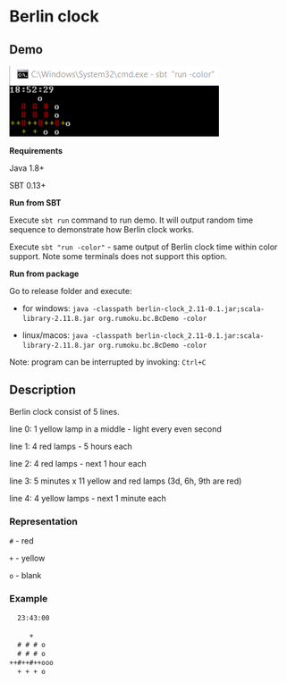 # Berlin clock

##  Demo

![Demo](https://github.com/rumoku/berlin-clock/blob/master/berlin-clock.gif)

**Requirements**

Java 1.8+

SBT  0.13+

**Run from SBT**

Execute `sbt run` command to run demo. It will output random time sequence to demonstrate how Berlin clock works.

Execute `sbt "run -color"` - same output of Berlin clock time within color support. Note some terminals does not support this option.

**Run from package**

Go to release folder and execute:

- for windows: 
    `java -classpath berlin-clock_2.11-0.1.jar;scala-library-2.11.8.jar org.rumoku.bc.BcDemo -color`
    
- linux/macos: 
    `java -classpath berlin-clock_2.11-0.1.jar:scala-library-2.11.8.jar org.rumoku.bc.BcDemo -color`

Note: program can be interrupted by invoking: `Ctrl+C`

## Description

Berlin clock consist of 5 lines.

line 0: 1 yellow lamp in a middle - light every even second

line 1: 4 red lamps - 5 hours each

line 2: 4 red lamps - next 1 hour each

line 3: 5 minutes x 11 yellow and red lamps (3d, 6h, 9th are red)

line 4: 4 yellow lamps - next 1 minute each

### Representation

`#` - red

`+` - yellow

`o` - blank

### Example
```
  23:43:00

     +
  # # # o
  # # # o
++#++#++ooo
  + + + o
```

